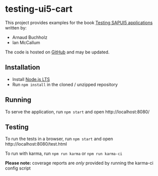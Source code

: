 # testing-ui5-cart

This project provides examples for the book [Testing SAPUI5 applications](https://www.sap-press.com/5056/) written by:
* Arnaud Buchholz
* Ian McCallum

The code is hosted on [GitHub](https://github.com/ArnaudBuchholz/testing-ui5-cart) and may be updated.

## Installation

* Install [Node.js LTS](https://nodejs.org/en/download/)
* Run `npm install` in the cloned / unzipped repository

## Running

To serve the application, run `npm start` and open http://localhost:8080/

## Testing

To run the tests in a browser, run `npm start` and open http://localhost:8080/test.html

To run with karma, run `npm run karma` or `npm run karma-ci`

**Please note:** coverage reports are *only* provided by running the karma-ci config script


